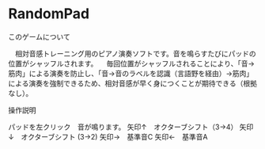 # RandomPad
このゲームについて

　相対音感トレーニング用のピアノ演奏ソフトです。音を鳴らすたびにパッドの位置がシャッフルされます。
　毎回位置がシャッフルされることにより、「音→筋肉」による演奏を防止し、「音→音のラベルを認識（言語野を経由）→筋肉」による演奏を強制できるため、相対音感が早く身につくことが期待できる（根拠なし）。


操作説明

パッドを左クリック　音が鳴ります。
矢印↑　オクターブシフト（3→4）
矢印↓　オクターブシフト (3→2)
矢印→　基準音C
矢印←　基準音A